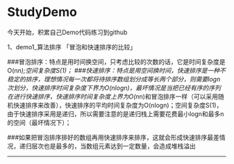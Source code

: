 # StudyDemo
今天开始，积累自己Demo代码练习到github

1、demo1_算法排序
「冒泡和快速排序的比较」

###冒泡排序：特点是用时间换空间，只考虑比较的次数的话，它是时间复杂度是O(n*n);空间复杂度S(1)；
###快速排序：特点是用空间换时间，快速排序是一种不稳定的排序，理想情况每一次都将待排序数组划分成等长两个部分，则需要logn次划分，快速排序时间复杂度下界为O(nlogn)，最坏情况是当把已经有序的序列在进行快速排序，快速排序时间复杂度上界为O(n*n)和冒泡排序一样（可以采用随机快速排序来改善），快速排序的平均时间复杂度为O(nlogn)；空间复杂度S(1)，由于快速排序采用是递归，所以需要注意的是递归栈上需要花费最小logn和最多n的空间（最坏情况下）；

###如果把冒泡排序排好的数组再用快速排序来排序，这就会形成快速排序最差情况，递归层次也是最多的，当数组元素达到一定数量，会造成堆栈溢出

-----------------

